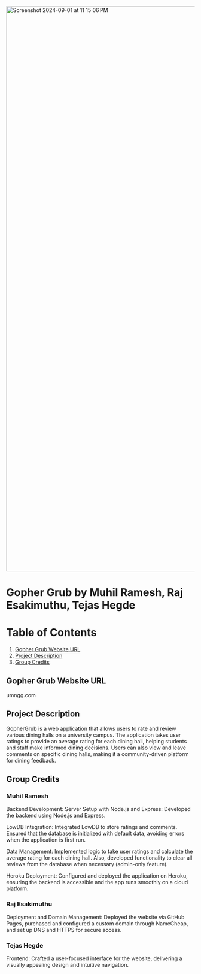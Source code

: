 <img width="1510" alt="Screenshot 2024-09-01 at 11 15 06 PM" src="https://github.com/user-attachments/assets/f661079c-2ae2-4414-ad04-b10b9f87fe7c">

# Gopher Grub by Muhil Ramesh, Raj Esakimuthu, Tejas Hegde

# Table of Contents
1. [Gopher Grub Website URL](#gopher-grub-website-url)
2. [Project Description](#project-description)
3. [Group Credits](#group-credits)

## Gopher Grub Website URL
umngg.com

## Project Description
GopherGrub is a web application that allows users to rate and review various dining halls on a university campus. The application takes user ratings to provide an average rating for each dining hall, helping students and staff make informed dining decisions. Users can also view and leave comments on specific dining halls, making it a community-driven platform for dining feedback.


## Group Credits
### Muhil Ramesh
Backend Development: 
Server Setup with Node.js and Express: Developed the backend using Node.js and Express.

LowDB Integration: Integrated LowDB to store ratings and comments. Ensured that the database is initialized with default data, avoiding errors when the application is first run.

Data Management: Implemented logic to take user ratings and calculate the average rating for each dining hall. Also, developed functionality to clear all reviews from the database when necessary (admin-only feature).

Heroku Deployment: Configured and deployed the application on Heroku, ensuring the backend is accessible and the app runs smoothly on a cloud platform.
### Raj Esakimuthu
Deployment and Domain Management: Deployed the website via GitHub Pages, purchased and configured a custom domain through NameCheap, and set up DNS and HTTPS for secure access.

### Tejas Hegde
Frontend: Crafted a user-focused interface for the website, delivering a visually appealing design and intuitive navigation.
